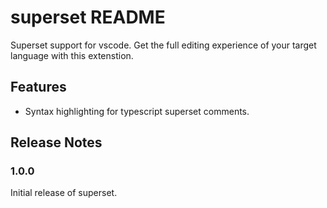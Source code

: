 # superset README

Superset support for vscode. Get the full editing experience of your target language with this extenstion.

## Features

- Syntax highlighting for typescript superset comments.

## Release Notes

### 1.0.0

Initial release of superset.
